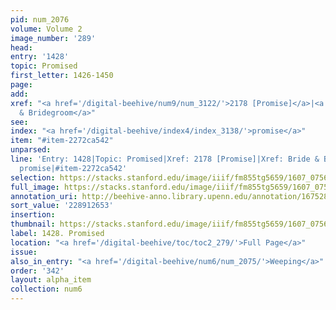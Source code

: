 ```yaml
---
pid: num_2076
volume: Volume 2
image_number: '289'
head:
entry: '1428'
topic: Promised
first_letter: 1426-1450
page:
add:
xref: "<a href='/digital-beehive/num9/num_3122/'>2178 [Promise]</a>|<a href='/digital-beehive/alpha1/alpha_0102/'>Bride
  & Bridegroom</a>"
see:
index: "<a href='/digital-beehive/index4/index_3138/'>promise</a>"
item: "#item-2272ca542"
unparsed:
line: 'Entry: 1428|Topic: Promised|Xref: 2178 [Promise]|Xref: Bride & Bridegroom|Index:
  promise|#item-2272ca542'
selection: https://stacks.stanford.edu/image/iiif/fm855tg5659/1607_0756/409,2653,2824,661/full/0/default.jpg
full_image: https://stacks.stanford.edu/image/iiif/fm855tg5659/1607_0756/full/full/0/default.jpg
annotation_uri: http://beehive-anno.library.upenn.edu/annotation/1675287066968
sort_value: '228912653'
insertion:
thumbnail: https://stacks.stanford.edu/image/iiif/fm855tg5659/1607_0756/409,2653,600,180/250,/0/default.jpg
label: 1428. Promised
location: "<a href='/digital-beehive/toc/toc2_279/'>Full Page</a>"
issue:
also_in_entry: "<a href='/digital-beehive/num6/num_2075/'>Weeping</a>"
order: '342'
layout: alpha_item
collection: num6
---
```

